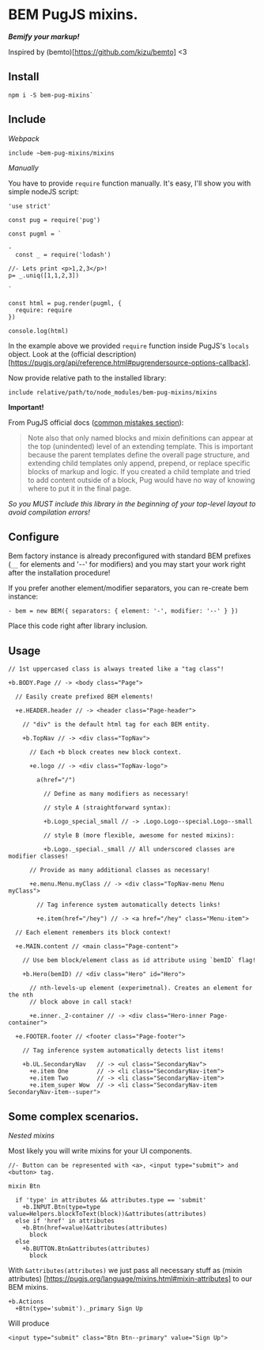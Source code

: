 # BEM PugJS mixins.

__*Bemify your markup!*__

Inspired by (bemto)[https://github.com/kizu/bemto] <3

## Install

```
npm i -S bem-pug-mixins`
```

## Include

_Webpack_

```
include ~bem-pug-mixins/mixins
```

_Manually_

You have to provide `require` function manually. It's easy, I'll show you with simple nodeJS script:

```
'use strict'

const pug = require('pug')

const pugml = `

-
  const _ = require('lodash')

//- Lets print <p>1,2,3</p>!
p= _.uniq([1,1,2,3])

`

const html = pug.render(pugml, {
  require: require
})

console.log(html)
```

In the example above we provided `require` function inside PugJS's `locals` object. Look at the (official description)[https://pugjs.org/api/reference.html#pugrendersource-options-callback].


Now provide relative path to the installed library:

```
include relative/path/to/node_modules/bem-pug-mixins/mixins
```

__Important!__

From PugJS official docs ([common mistakes section](https://pugjs.org/language/inheritance.html#common-mistakes)):

> Note also that only named blocks and mixin definitions can appear at the top (unindented) level of an extending template. This is important because the parent templates define the overall page structure, and extending child templates only append, prepend, or replace specific blocks of markup and logic. If you created a child template and tried to add content outside of a block, Pug would have no way of knowing where to put it in the final page.

_So you MUST include this library in the beginning of your top-level layout to avoid compilation errors!_


## Configure

Bem factory instance is already preconfigured with standard BEM prefixes (`__` for elements and '--' for modifiers) and you may start your work right after the installation procedure!

If you prefer another element/modifier separators, you can re-create bem instance:

```
- bem = new BEM({ separators: { element: '-', modifier: '--' } })
```

Place this code right after library inclusion.


## Usage

```
// 1st uppercased class is always treated like a "tag class"!

+b.BODY.Page // -> <body class="Page">

  // Easily create prefixed BEM elements!

  +e.HEADER.header // -> <header class="Page-header">

    // "div" is the default html tag for each BEM entity.

    +b.TopNav // -> <div class="TopNav">
    
      // Each +b block creates new block context.

      +e.logo // -> <div class="TopNav-logo">

        a(href="/")

          // Define as many modifiers as necessary!

          // style A (straightforward syntax):

          +b.Logo_special_small // -> .Logo.Logo--special.Logo--small

          // style B (more flexible, awesome for nested mixins):

          +b.Logo._special._small // All underscored classes are modifier classes!

      // Provide as many additional classes as necessary!

      +e.menu.Menu.myClass // -> <div class="TopNav-menu Menu myClass">

        // Tag inference system automatically detects links!
        
        +e.item(href="/hey") // -> <a href="/hey" class="Menu-item">

  // Each element remembers its block context!

  +e.MAIN.content // <main class="Page-content">

    // Use bem block/element class as id attribute using `bemID` flag! 

    +b.Hero(bemID) // <div class="Hero" id="Hero">

      // nth-levels-up element (experimetnal). Creates an element for the nth
      // block above in call stack!

      +e.inner._2-container // -> <div class="Hero-inner Page-container">

  +e.FOOTER.footer // <footer class="Page-footer">

    // Tag inference system automatically detects list items!

    +b.UL.SecondaryNav   // -> <ul class="SecondaryNav">
      +e.item One        // -> <li class="SecondaryNav-item">
      +e.item Two        // -> <li class="SecondaryNav-item">
      +e.item_super Wow  // -> <li class="SecondaryNav-item SecondaryNav-item--super">

```

## Some complex scenarios.

_Nested mixins_

Most likely you will write mixins for your UI components.

```
//- Button can be represented with <a>, <input type="submit"> and <button> tag.

mixin Btn

  if 'type' in attributes && attributes.type == 'submit'
    +b.INPUT.Btn(type=type value=Helpers.blockToText(block))&attributes(attributes)
  else if 'href' in attributes
    +b.Btn(href=value)&attributes(attributes)
      block
  else
    +b.BUTTON.Btn&attributes(attributes)
      block
```

With `&attributes(attributes)` we just pass all necessary stuff as (mixin attributes) [https://pugjs.org/language/mixins.html#mixin-attributes] to our BEM mixins.

```
+b.Actions
  +Btn(type='submit')._primary Sign Up
```

Will produce

```
<input type="submit" class="Btn Btn--primary" value="Sign Up">
```
